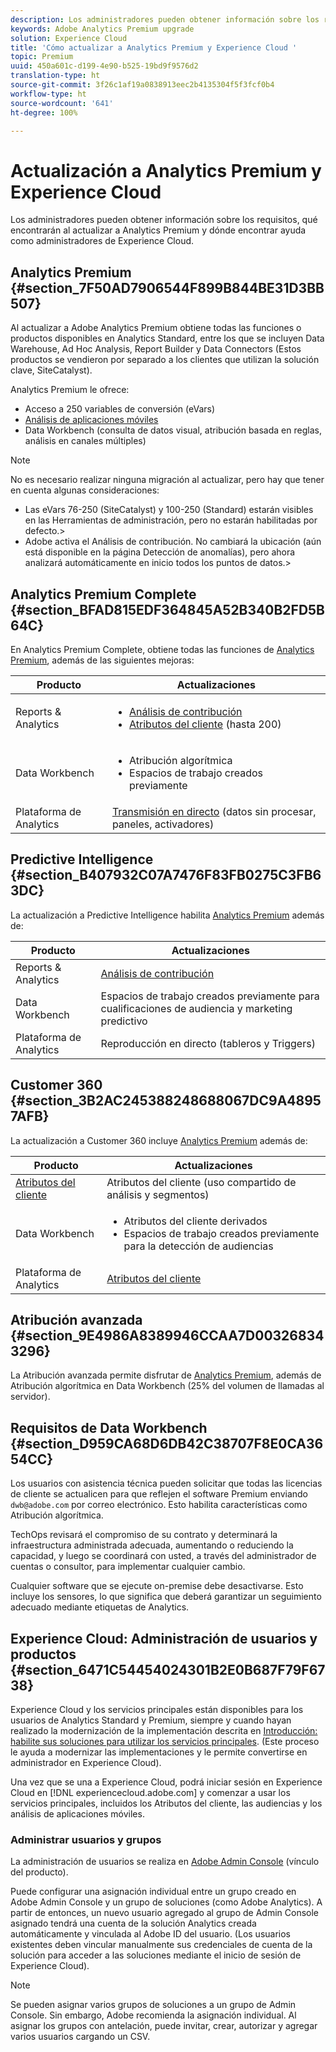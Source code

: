 ```yaml
---
description: Los administradores pueden obtener información sobre los requisitos, qué encontrarán al actualizar a Analytics Premium y dónde encontrar ayuda como administradores de Experience Cloud.
keywords: Adobe Analytics Premium upgrade
solution: Experience Cloud
title: 'Cómo actualizar a Analytics Premium y Experience Cloud '
topic: Premium
uuid: 450a601c-d199-4e90-b525-19bd9f9576d2
translation-type: ht
source-git-commit: 3f26c1af19a0838913eec2b4135304f5f3fcf0b4
workflow-type: ht
source-wordcount: '641'
ht-degree: 100%

---
```



# Actualización a Analytics Premium y Experience Cloud

Los administradores pueden obtener información sobre los requisitos, qué encontrarán al actualizar a Analytics Premium y dónde encontrar ayuda como administradores de Experience Cloud.

## Analytics Premium {#section_7F50AD7906544F899B844BE31D3BB507}

Al actualizar a Adobe Analytics Premium obtiene todas las funciones o productos disponibles en Analytics Standard, entre los que se incluyen Data Warehouse, Ad Hoc Analysis, Report Builder y Data Connectors (Estos productos se vendieron por separado a los clientes que utilizan la solución clave, SiteCatalyst).

Analytics Premium le ofrece:

* Acceso a 250 variables de conversión (eVars)
* [Análisis de aplicaciones móviles](https://docs.adobe.com/content/help/es-ES/mobile-services/using/home.html)
* Data Workbench (consulta de datos visual, atribución basada en reglas, análisis en canales múltiples)

>[!NOTE]
>
>No es necesario realizar ninguna migración al actualizar, pero hay que tener en cuenta algunas consideraciones:
>
>* Las eVars 76-250 (SiteCatalyst) y 100-250 (Standard) estarán visibles en las Herramientas de administración, pero no estarán habilitadas por defecto.>
>* Adobe activa el Análisis de contribución. No cambiará la ubicación (aún está disponible en la página Detección de anomalías), pero ahora analizará automáticamente en inicio todos los puntos de datos.>


## Analytics Premium Complete {#section_BFAD815EDF364845A52B340B2FD5B64C}

En Analytics Premium Complete, obtiene todas las funciones de [Analytics Premium](../admin-getting-started/upgrade-to-analytics-premium.md#section_7F50AD7906544F899B844BE31D3BB507), además de las siguientes mejoras:

| Producto | Actualizaciones |
|--- |--- |
| Reports &amp; Analytics | <ul><li>[Análisis de contribución](https://docs.adobe.com/content/help/es-ES/analytics/analyze/analysis-workspace/virtual-analyst/contribution-analysis/ca-tokens.html)</li><li>[Atributos del cliente](../attributes/attributes.md#concept_ACFEE7C8B8E94875BA0825CDF4913AF1) (hasta 200)</li></ul> |
| Data Workbench | <ul><li>Atribución algorítmica</li><li>Espacios de trabajo creados previamente</li></ul> |
| Plataforma de Analytics | [Transmisión en directo](https://helpx.adobe.com/es/analytics/kb/getting-started-with-livestream-api.html) (datos sin procesar, paneles, activadores) |

## Predictive Intelligence {#section_B407932C07A7476F83FB0275C3FB63DC}

La actualización a Predictive Intelligence habilita [Analytics Premium](../admin-getting-started/upgrade-to-analytics-premium.md#section_7F50AD7906544F899B844BE31D3BB507) además de:

| Producto | Actualizaciones |
|---|---|
| Reports &amp; Analytics | [Análisis de contribución](https://docs.adobe.com/content/help/es-ES/analytics/analyze/analysis-workspace/virtual-analyst/contribution-analysis/ca-tokens.html) |
| Data Workbench | Espacios de trabajo creados previamente para cualificaciones de audiencia y marketing predictivo |
| Plataforma de Analytics | Reproducción en directo (tableros y Triggers) |

## Customer 360 {#section_3B2AC245388248688067DC9A48957AFB}

La actualización a Customer 360 incluye [Analytics Premium](../admin-getting-started/upgrade-to-analytics-premium.md#section_7F50AD7906544F899B844BE31D3BB507) además de:

| Producto | Actualizaciones |
|--- |--- |
| [Atributos del cliente](../attributes/attributes.md) | Atributos del cliente (uso compartido de análisis y segmentos) |
| Data Workbench | <ul><li>Atributos del cliente derivados</li><li>Espacios de trabajo creados previamente para la detección de audiencias</li></ul> |
| Plataforma de Analytics | [Atributos del cliente](../attributes/attributes.md) |

## Atribución avanzada {#section_9E4986A8389946CCAA7D003268343296}

La Atribución avanzada permite disfrutar de [Analytics Premium](../admin-getting-started/upgrade-to-analytics-premium.md#section_7F50AD7906544F899B844BE31D3BB507), además de Atribución algorítmica en Data Workbench (25% del volumen de llamadas al servidor).

## Requisitos de Data Workbench {#section_D959CA68D6DB42C38707F8E0CA3654CC}

Los usuarios con asistencia técnica pueden solicitar que todas las licencias de cliente se actualicen para que reflejen el software Premium enviando `dwb@adobe.com` por correo electrónico. Esto habilita características como Atribución algorítmica.

TechOps revisará el compromiso de su contrato y determinará la infraestructura administrada adecuada, aumentando o reduciendo la capacidad, y luego se coordinará con usted, a través del administrador de cuentas o consultor, para implementar cualquier cambio.

Cualquier software que se ejecute on-premise debe desactivarse. Esto incluye los sensores, lo que significa que deberá garantizar un seguimiento adecuado mediante etiquetas de Analytics.

## Experience Cloud: Administración de usuarios y productos {#section_6471C54454024301B2E0B687F79F6738}

Experience Cloud y los servicios principales están disponibles para los usuarios de Analytics Standard y Premium, siempre y cuando hayan realizado la modernización de la implementación descrita en [Introducción: habilite sus soluciones para utilizar los servicios principales](../core-services/core-services.md#concept_07ED1D5C64234E77976E6D572E78FB9C). (Este proceso le ayuda a modernizar las implementaciones y le permite convertirse en administrador en Experience Cloud).

Una vez que se una a Experience Cloud, podrá iniciar sesión en Experience Cloud en [!DNL experiencecloud.adobe.com] y comenzar a usar los servicios principales, incluidos los Atributos del cliente, las audiencias y los análisis de aplicaciones móviles.

### Administrar usuarios y grupos

La administración de usuarios se realiza en [Adobe Admin Console](https://helpx.adobe.com/es/enterprise/help/aedash.html) (vínculo del producto).

Puede configurar una asignación individual entre un grupo creado en Adobe Admin Console y un grupo de soluciones (como Adobe Analytics). A partir de entonces, un nuevo usuario agregado al grupo de Admin Console asignado tendrá una cuenta de la solución Analytics creada automáticamente y vinculada al Adobe ID del usuario. (Los usuarios existentes deben vincular manualmente sus credenciales de cuenta de la solución para acceder a las soluciones mediante el inicio de sesión de Experience Cloud).

>[!NOTE]
>
>Se pueden asignar varios grupos de soluciones a un grupo de Admin Console. Sin embargo, Adobe recomienda la asignación individual. Al asignar los grupos con antelación, puede invitar, crear, autorizar y agregar varios usuarios cargando un CSV.
